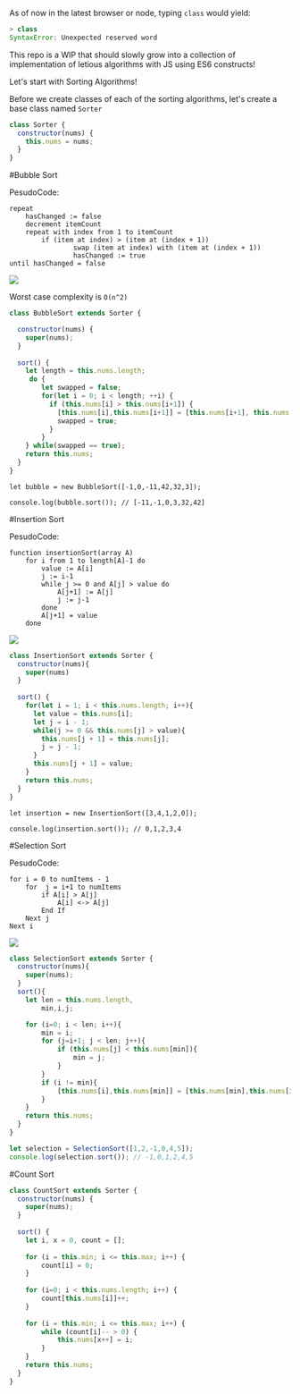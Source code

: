 As of now in the latest browser or node, typing `class` would yield:

```js
> class
SyntaxError: Unexpected reserved word
```
This repo is a WIP that should slowly grow into a collection of implementation of letious algorithms with JS using ES6 constructs!


Let's start with Sorting Algorithms!

Before we create classes of each of the sorting algorithms, let's create a base class named `Sorter`

```js
class Sorter {
  constructor(nums) {
    this.nums = nums;
  }
}
```

#Bubble Sort

PesudoCode:

```
repeat
    hasChanged := false
	decrement itemCount
    repeat with index from 1 to itemCount
		if (item at index) > (item at (index + 1))
				swap (item at index) with (item at (index + 1))
                hasChanged := true
until hasChanged = false
```

![](https://upload.wikimedia.org/wikipedia/commons/c/c8/Bubble-sort-example-300px.gif)

Worst case complexity is `O(n^2)`

```js
class BubbleSort extends Sorter {

  constructor(nums) {
    super(nums);
  }
  
  sort() {
    let length = this.nums.length;
     do {
        let swapped = false;
        for(let i = 0; i < length; ++i) {
          if (this.nums[i] > this.nums[i+1]) {
            [this.nums[i],this.nums[i+1]] = [this.nums[i+1], this.nums[i]];
            swapped = true;
          }
        }
    } while(swapped == true);
	return this.nums;
  }
}
```

```
let bubble = new BubbleSort([-1,0,-11,42,32,3]);

console.log(bubble.sort()); // [-11,-1,0,3,32,42]
```

#Insertion Sort

PesudoCode:

```
function insertionSort(array A)
    for i from 1 to length[A]-1 do
        value := A[i] 
        j := i-1
        while j >= 0 and A[j] > value do
            A[j+1] := A[j]
            j := j-1
        done
        A[j+1] = value
    done
```

![](https://upload.wikimedia.org/wikipedia/commons/0/0f/Insertion-sort-example-300px.gif)


```javascript
class InsertionSort extends Sorter {
  constructor(nums){
    super(nums)
  }
  
  sort() {
    for(let i = 1; i < this.nums.length; i++){
      let value = this.nums[i];
      let j = i - 1;
      while(j >= 0 && this.nums[j] > value){
        this.nums[j + 1] = this.nums[j];
        j = j - 1;
      }
      this.nums[j + 1] = value;
    }
    return this.nums;
  }
}
```

```
let insertion = new InsertionSort([3,4,1,2,0]);

console.log(insertion.sort()); // 0,1,2,3,4
```

#Selection Sort

PesudoCode:

```
for i = 0 to numItems - 1
    for  j = i+1 to numItems               
        if A[i] > A[j]
            A[i] <-> A[j]         
        End If    
    Next j
Next i
```

![](http://upload.wikimedia.org/wikipedia/commons/9/94/Selection-Sort-Animation.gif)

```js
class SelectionSort extends Sorter {
  constructor(nums){
    super(nums);
  }
  sort(){
    let len = this.nums.length,
        min,i,j;

    for (i=0; i < len; i++){
        min = i;
        for (j=i+1; j < len; j++){
            if (this.nums[j] < this.nums[min]){
                min = j;
            }
        }
        if (i != min){
            [this.nums[i],this.nums[min]] = [this.nums[min],this.nums[i]];
        }
    }
    return this.nums;
  }
}
```

```js
let selection = SelectionSort([1,2,-1,0,4,5]);
console.log(selection.sort()); // -1,0,1,2,4,5
```

#Count Sort

```js
class CountSort extends Sorter {
  constructor(nums) {
    super(nums);
  }
  
  sort() {
    let i, x = 0, count = [];
 
    for (i = this.min; i <= this.max; i++) {
        count[i] = 0;
    }
 
    for (i=0; i < this.nums.length; i++) {
        count[this.nums[i]]++;
    }
 
    for (i = this.min; i <= this.max; i++) {
        while (count[i]-- > 0) {
            this.nums[x++] = i;
        }
    }
    return this.nums;
  }
}
```
